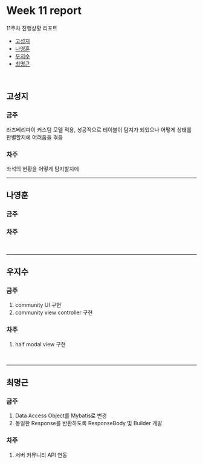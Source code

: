 # Week 11 report

11주차 진행상황 리포트

- [고성지](#고성지)
- [나영훈](#나영훈)
- [우지수](#우지수)
- [최명근](#최명근)

<br>


## 고성지
### 금주
라즈베리파이 커스텀 모델 적용, 성공적으로 테이블이 탐지가 되었으나 어떻게 상태를 판별할지에 어려움을 겪음
### 차주
좌석의 현황을 어떻게 탐지할지에 
<br>

-----
## 나영훈
### 금주

### 차주

<br>

-----

## 우지수
### 금주

1. community UI 구현
2. community view controller 구현

### 차주

1. half modal view 구현

<br>

-----
## 최명근
### 금주

1. Data Access Object를 Mybatis로 변경
2. 동일한 Response를 반환하도록 ResponseBody 및 Builder 개발

### 차주

1. 서버 커뮤니티 API 연동

<br>
